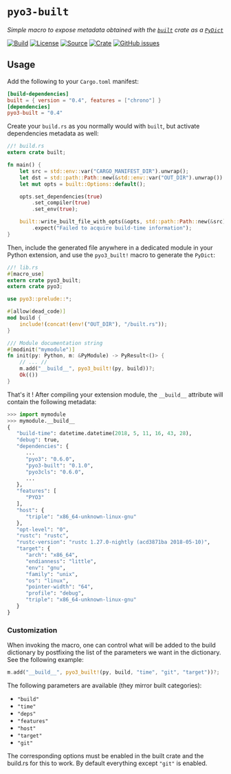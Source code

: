 # `pyo3-built`

*Simple macro to expose metadata obtained with the [`built`](https://crates.io/crates/built)
crate as a [`PyDict`](https://pyo3.github.io/pyo3/pyo3/struct.PyDict.html)*

[![Build](https://img.shields.io/github/workflow/status/PyO3/pyo3-built/Test?maxAge=600&style=flat-square)](https://github.com/PyO3/pyo3-built/actions)
[![License](https://img.shields.io/badge/license-Apache%202.0-blue.svg?style=flat-square&maxAge=2678400)](https://choosealicense.com/licenses/apache-2.0/)
[![Source](https://img.shields.io/badge/source-GitHub-303030.svg?maxAge=2678400&style=flat-square)](https://github.com/PyO3/pyo3-built)
[![Crate](https://img.shields.io/crates/v/pyo3-built.svg?maxAge=600&style=flat-square)](https://crates.io/crates/pyo3-built)
[![GitHub issues](https://img.shields.io/github/issues/PyO3/pyo3-built.svg?style=flat-square)](https://github.com/PyO3/pyo3-built/issues)

## Usage

Add the following to your `Cargo.toml` manifest:
```toml
[build-dependencies]
built = { version = "0.4", features = ["chrono"] }
[dependencies]
pyo3-built = "0.4"
```

Create your `build.rs` as you normally would with `built`, but activate
dependencies metadata as well:
```rust
//! build.rs
extern crate built;

fn main() {
    let src = std::env::var("CARGO_MANIFEST_DIR").unwrap();
    let dst = std::path::Path::new(&std::env::var("OUT_DIR").unwrap()).join("built.rs");
    let mut opts = built::Options::default();

    opts.set_dependencies(true)
        .set_compiler(true)
        .set_env(true);

    built::write_built_file_with_opts(&opts, std::path::Path::new(&src), &dst)
        .expect("Failed to acquire build-time information");
}
```

Then, include the generated file anywhere in a dedicated module in your Python
extension, and use the `pyo3_built!` macro to generate the `PyDict`:
```rust
//! lib.rs
#[macro_use]
extern crate pyo3_built;
extern crate pyo3;

use pyo3::prelude::*;

#[allow(dead_code)]
mod build {
    include!(concat!(env!("OUT_DIR"), "/built.rs"));
}

/// Module documentation string
#[modinit("mymodule")]
fn init(py: Python, m: &PyModule) -> PyResult<()> {
    // ... //
    m.add("__build__", pyo3_built!(py, build))?;
    Ok(())
}
```

That's it ! After compiling your extension module, the `__build__` attribute
will contain the following metadata:
```python
>>> import mymodule
>>> mymodule.__build__
{
   "build-time": datetime.datetime(2018, 5, 11, 16, 43, 28),
   "debug": true,
   "dependencies": {
      ...
      "pyo3": "0.6.0",
      "pyo3-built": "0.1.0",
      "pyo3cls": "0.6.0",
      ...
   },
   "features": [
      "PYO3"
   ],
   "host": {
      "triple": "x86_64-unknown-linux-gnu"
   },
   "opt-level": "0",
   "rustc": "rustc",
   "rustc-version": "rustc 1.27.0-nightly (acd3871ba 2018-05-10)",
   "target": {
      "arch": "x86_64",
      "endianness": "little",
      "env": "gnu",
      "family": "unix",
      "os": "linux",
      "pointer-width": "64",
      "profile": "debug",
      "triple": "x86_64-unknown-linux-gnu"
   }
}
```

### Customization

When invoking the macro, one can control what will be added
to the build dictionary by postfixing the list of the parameters we want in the dictionary.
See the following example:
```rust
m.add("__build__", pyo3_built!(py, build, "time", "git", "target"))?;
```

The following parameters are available (they mirror built categories):
- `"build"`
- `"time"`
- `"deps"`
- `"features"`
- `"host"`
- `"target"`
- `"git"`

The corresponding options must be enabled in the built crate and the build.rs for this to work.
By default everything except `"git"` is enabled.
